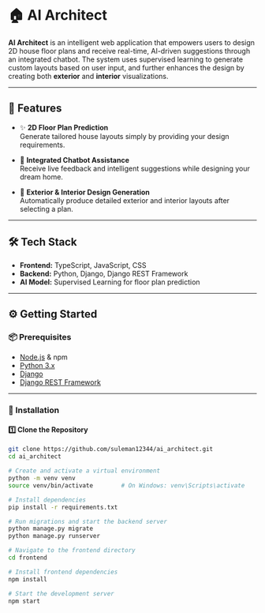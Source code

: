 # 🏠 AI Architect

**AI Architect** is an intelligent web application that empowers users to design 2D house floor plans and receive real-time, AI-driven suggestions through an integrated chatbot. The system uses supervised learning to generate custom layouts based on user input, and further enhances the design by creating both **exterior** and **interior** visualizations.

---

## 🚀 Features

- ✨ **2D Floor Plan Prediction**  
  Generate tailored house layouts simply by providing your design requirements.

- 💬 **Integrated Chatbot Assistance**  
  Receive live feedback and intelligent suggestions while designing your dream home.

- 🏡 **Exterior & Interior Design Generation**  
  Automatically produce detailed exterior and interior layouts after selecting a plan.

---

## 🛠 Tech Stack

- **Frontend:** TypeScript, JavaScript, CSS  
- **Backend:** Python, Django, Django REST Framework  
- **AI Model:** Supervised Learning for floor plan prediction

---

## ⚙️ Getting Started

### 📦 Prerequisites

- [Node.js](https://nodejs.org/) & npm
- [Python 3.x](https://www.python.org/)
- [Django](https://www.djangoproject.com/)
- [Django REST Framework](https://www.django-rest-framework.org/)

---

### 📁 Installation

#### 1️⃣ Clone the Repository

```bash
git clone https://github.com/suleman12344/ai_architect.git
cd ai_architect

# Create and activate a virtual environment
python -m venv venv
source venv/bin/activate        # On Windows: venv\Scripts\activate

# Install dependencies
pip install -r requirements.txt

# Run migrations and start the backend server
python manage.py migrate
python manage.py runserver

# Navigate to the frontend directory
cd frontend

# Install frontend dependencies
npm install

# Start the development server
npm start




